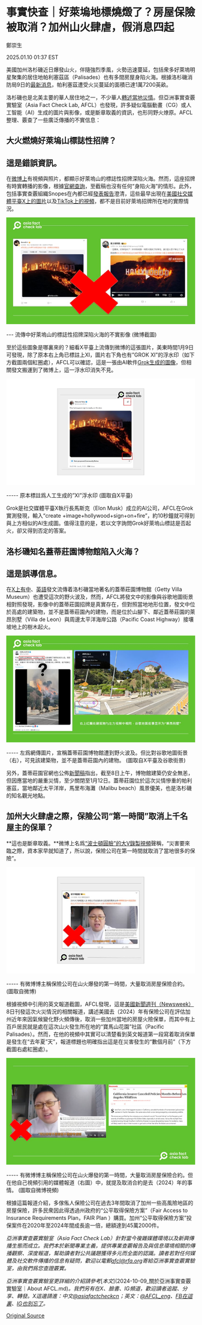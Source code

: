 # 事實快查｜好萊塢地標燒燬了？房屋保險被取消？加州山火肆虐，假消息四起

鄭崇生

2025.01.10 01:37 EST

美國加州洛杉磯近日爆發山火，伴隨強烈季風，火勢迅速蔓延，包括衆多好萊塢明星聚集的居住地帕利塞茲區（Palisades）也有多間房屋身陷火海。根據洛杉磯消防局9日的[最新消息](https://lafd.org/news/palisades-fire-0)，帕利塞茲遭受火災蔓延的面積已達1萬7200英畝。

洛杉磯也是北美主要的華人居住地之一，不少華人[轉述當地災情](https://www.worldjournal.com/wj/story/121471/8478157?from=wj_referralnews)。但亞洲事實查覈實驗室（Asia Fact Check Lab, AFCL）也發現，許多疑似電腦動畫（CG）或人工智能（AI）生成的圖片與影像，或是斷章取義的資訊，也形同野火燎原。AFCL整理、覈查了一些廣泛傳播的不實信息：

## 大火燃燒好萊塢山標誌性招牌？

## 這是錯誤資訊。

在[微博上](https://archive.ph/lFBFa)有視頻與照片，都顯示好萊塢山的標誌性招牌深陷火海。然而，這座招牌有時實轉播的影像，根據[官網查詢](https://www.hollywoodsign.org/webcam)，至截稿也沒有任何“身陷火海”的情形。此外，包括事實查覈組織Snopes在內都已經[發表報告](https://www.snopes.com/fact-check/hollywood-sign-la-wildfires/)澄清，這些最早出現在[美國社交媒體平臺X上的圖片](https://archive.is/us32N)以及[TikTok上的視頻](https://archive.is/7i6Si)，都不是目前好萊塢招牌所在地的實際情況。

![流傳中好萊塢山的標誌性招牌深陷火海的不實影像](images/KRO4OEDJ3ZEQDEUUONPSNZCH6E.png)

--- 流傳中好萊塢山的標誌性招牌深陷火海的不實影像 (微博截圖)

至於這些圖象是哪裏來的？細看X平臺上流傳到微博的這張圖片，美東時間1月9日可發現，除了原本右上角已標註上XI，圖片右下角也有”GROK XI”的浮水印（如下方截圖兩個紅圈處），AFCL可以確認，這是一張由AI軟件[Grok生成的圖像](https://x.com/i/grok?focus=1)，但相關發文搬運到了微博上，這一浮水印消失不見。

![原本標註爲人工生成的”XI”浮水印](images/QRC3Z3S5HFEC5L6LOBI7KI7UVQ.PNG)

----- 原本標註爲人工生成的”XI”浮水印 (圖取自X平臺)

Grok是社交媒體平臺X執行長馬斯克（Elon Musk）成立的AI公司，AFCL在Grok實測發現，輸入“create +image+hollywood+sign+on+fire”，約10秒鐘就可得到與上方相似的AI生成圖。值得注意的是，若以文字詢問Grok好萊塢山標誌是否起火，卻又得到否定的答案。

## 洛杉磯知名蓋蒂莊園博物館陷入火海？

## 這是誤導信息。

在[X上有中](https://archive.ph/IOaEf)、[英語](https://archive.ph/tcoeC)發文流傳着洛杉磯當地著名的蓋蒂莊園博物館（Getty Villa Museum）也遭受這次的野火波及，然而，AFCL將發文中的影像與谷歌地圖街景相對照發現，影像中的蓋蒂莊園招牌是真實存在，但對照當地地形位置，發文中位於高處的建築物，並不是蓋蒂莊園內的建物，而是位於山腳下、鄰近蓋蒂莊園的萊昂別墅（Villa de Leon）與周邊太平洋海岸公路（Pacific Coast Highway）接壤坡地上的樹木起火。

![左爲網傳圖片，宣稱蓋蒂莊園博物館遭到野火波及，但比對谷歌地圖街景，可見該建築物，並不是蓋蒂莊園內的建物。](images/VH6R73K4HNA3HGL6NMDSYUMJUE.PNG)

----- 左爲網傳圖片，宣稱蓋蒂莊園博物館遭到野火波及。但比對谷歌地圖街景（右），可見該建築物，並不是蓋蒂莊園內的建物。 (圖取自X平臺及谷歌街景)

另外，蓋蒂莊園官網也公佈[新聞稿](https://www.getty.edu/news/updated-statement-from-getty-president-and-ceo-katherine-e-fleming-regarding-palisades-fire/)指出，截至8日上午，博物館建築仍安全無恙，但因應當地的嚴重災情，至少關閉至1月12日。蓋蒂莊園位於這次災情慘重的帕利塞茲，當地鄰近太平洋岸，馬里布海灘（Malibu beach）風景優美，也是洛杉磯的知名觀光地點。

## 加州大火肆虐之際，保險公司“第一時間”取消上千名屋主的保單？

**這也是斷章取義。**微博上名爲[“波士頓圓臉”的大V錄製視頻](https://archive.ph/mGSur)聲稱，“災害要來臨之際，資本家早就知道了，所以說，保險公司在第一時間就取消了當地很多的保險”。

![有微博博主稱保險公司在山火爆發的第一時間，大量取消房屋保險合約。](images/3VYKJ6E7URFCJGACVNB66SOYVQ.PNG)

----- 有微博博主稱保險公司在山火爆發的第一時間，大量取消房屋保險合約。 (圖取自微博)

根據視頻中引用的英文報道截圖，AFCL發現，這是[美國新聞週刊（Newsweek）](https://www.newsweek.com/california-insurer-canceled-policies-months-before-los-angeles-wildfires-2011521)8日刊發這次火災情況的相關報道，講述美國去（2024）年有保險公司在評估加州近年來因氣候變化野火頻傳後，取消一些加州當地的房屋火險保單，而其中有上百戶居民就是處在這次山火發生所在地的“寶馬山花園”社區（Pacific Palisades）。然而，在他的視頻中其實可以清楚看到英文報道第一段寫着取消保單是發生在“去年夏”天”，報道標題也明確指出這是在災害發生的“數個月前”（下方截圖右處紅圈處）。

![有微博博主稱保險公司在山火爆發的第一時間，大量取消房屋保險合約。但在他自己視頻引用的媒體報道中，就提及取消合約是去（2024）年的事情。](images/FV6PHON44JESZPCWOW5KNBZARA.PNG)

----- 有微博博主稱保險公司在山火爆發的第一時間，大量取消房屋保險合約。但在他自己視頻引用的媒體報道（右圖）中，就提及取消合約是去（2024）年的事情。 (圖取自微博視頻)

根據這篇報道介紹，多傢俬人保險公司在過去3年間取消了加州一些高風險地區的房屋保險，許多民衆因此得透過州政府的“公平取得保險方案”（Fair Access to Insurance Requirements Plan，FAIR Plan ）購買。加州“公平取得保險方案”投保案件在2020年至2024年間成長逾一倍，總額達到45萬2000件。

*亞洲事實查覈實驗室（Asia Fact Check Lab）針對當今複雜媒體環境以及新興傳播生態而成立。我們本於新聞專業主義，提供專業查覈報告及與信息環境相關的傳播觀察、深度報道，幫助讀者對公共議題獲得多元而全面的認識。讀者若對任何媒體及社交軟件傳播的信息有疑問，歡迎以電郵*[*afcl@rfa.org*](mailto:afcl@rfa.org)*寄給亞洲事實查覈實驗室，由我們爲您查證覈實。*

*亞洲事實查覈實驗室更詳細的介紹請參考*[*本文*](2024-10-09_關於亞洲事實查覈實驗室｜About AFCL.md)*。我們另有在X、臉書、IG頻道，歡迎讀者追蹤、分享、轉發。X這邊請進：中文*[*@asiafactcheckcn*](https://twitter.com/asiafactcheckcn)*；英文：*[*@AFCL\_eng*](https://twitter.com/AFCL_eng)*、*[*FB在這裏*](https://www.facebook.com/asiafactchecklabcn)*、*[*IG也別忘了*](https://www.instagram.com/asiafactchecklab/)*。*



[Original Source](https://www.rfa.org/mandarin/shishi-hecha/2025/01/10/fact-check-wildfire-losangeles-aigenerate/)